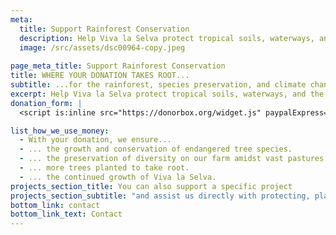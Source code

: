 ```yaml
---
meta:
  title: Support Rainforest Conservation
  description: Help Viva la Selva protect tropical soils, waterways, and the climate. Support biodiverse reforestation with endangered or rare tree species.
  image: /src/assets/dsc00964-copy.jpeg
  
page_meta_title: Support Rainforest Conservation
title: WHERE YOUR DONATION TAKES ROOT...
subtitle: ...for the rainforest, species preservation, and climate change.
excerpt: Help Viva la Selva protect tropical soils, waterways, and the climate. Support biodiverse reforestation with endangered or rare tree species.
donation_form: |
  <script is:inline src="https://donorbox.org/widget.js" paypalExpress="true"></script><iframe src="https://donorbox.org/embed/support-viva-la-selva" name="donorbox" allowpaymentrequest="allowpaymentrequest" seamless="seamless" frameborder="0" scrolling="no" height="900px" width="100%" style="max-width: 500px; min-width: 250px; max-height:none!important"></iframe>

list_how_we_use_money:
  - With your donation, we ensure...
  - ... the growth and conservation of endangered tree species.
  - ... the preservation of diversity on our farm amidst vast pastures.
  - ... more trees planted to take root.
  - ... the continued growth of Viva la Selva.
projects_section_title: You can also support a specific project
projects_section_subtitle: "and assist us directly with protecting, planting, or nurturing:"
bottom_link: contact
bottom_link_text: Contact
---
```

